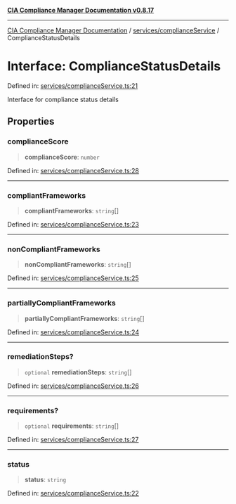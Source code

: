 [**CIA Compliance Manager Documentation v0.8.17**](../../../README.md)

***

[CIA Compliance Manager Documentation](../../../modules.md) / [services/complianceService](../README.md) / ComplianceStatusDetails

# Interface: ComplianceStatusDetails

Defined in: [services/complianceService.ts:21](https://github.com/Hack23/cia-compliance-manager/blob/6a2219920f4c187f7eafa3e355e36b35c9c19248/src/services/complianceService.ts#L21)

Interface for compliance status details

## Properties

### complianceScore

> **complianceScore**: `number`

Defined in: [services/complianceService.ts:28](https://github.com/Hack23/cia-compliance-manager/blob/6a2219920f4c187f7eafa3e355e36b35c9c19248/src/services/complianceService.ts#L28)

***

### compliantFrameworks

> **compliantFrameworks**: `string`[]

Defined in: [services/complianceService.ts:23](https://github.com/Hack23/cia-compliance-manager/blob/6a2219920f4c187f7eafa3e355e36b35c9c19248/src/services/complianceService.ts#L23)

***

### nonCompliantFrameworks

> **nonCompliantFrameworks**: `string`[]

Defined in: [services/complianceService.ts:25](https://github.com/Hack23/cia-compliance-manager/blob/6a2219920f4c187f7eafa3e355e36b35c9c19248/src/services/complianceService.ts#L25)

***

### partiallyCompliantFrameworks

> **partiallyCompliantFrameworks**: `string`[]

Defined in: [services/complianceService.ts:24](https://github.com/Hack23/cia-compliance-manager/blob/6a2219920f4c187f7eafa3e355e36b35c9c19248/src/services/complianceService.ts#L24)

***

### remediationSteps?

> `optional` **remediationSteps**: `string`[]

Defined in: [services/complianceService.ts:26](https://github.com/Hack23/cia-compliance-manager/blob/6a2219920f4c187f7eafa3e355e36b35c9c19248/src/services/complianceService.ts#L26)

***

### requirements?

> `optional` **requirements**: `string`[]

Defined in: [services/complianceService.ts:27](https://github.com/Hack23/cia-compliance-manager/blob/6a2219920f4c187f7eafa3e355e36b35c9c19248/src/services/complianceService.ts#L27)

***

### status

> **status**: `string`

Defined in: [services/complianceService.ts:22](https://github.com/Hack23/cia-compliance-manager/blob/6a2219920f4c187f7eafa3e355e36b35c9c19248/src/services/complianceService.ts#L22)
